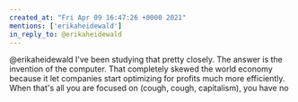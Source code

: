 ```yaml
---
created_at: "Fri Apr 09 16:47:26 +0000 2021"
mentions: ['erikaheidewald']
in_reply_to: @erikaheidewald
---
```


@erikaheidewald I've been studying that pretty closely. The answer is the invention of the computer. That completely skewed the world economy because it let companies start optimizing for profits much more efficiently. When that's all you are focused on (cough, cough, capitalism), you have no